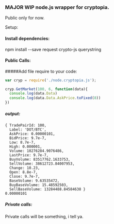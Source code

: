 ### MAJOR WIP node.js wrapper for cryptopia.
Public only for now.

Setup:

#### Install dependencies:
npm install --save request crypto-js querystring

#### Public Calls:
#####Add file require to your code:
```javascript
var cryp = require('./node.cryptopia.js');

cryp.GetMarket(100, 6, function(data){
  console.log(data.Data)
  console.log(data.Data.AskPrice.toFixed(8))  
})
```
##### output:
```
{ TradePairId: 100,
  Label: 'DOT/BTC',
  AskPrice: 0.00000101,
  BidPrice: 9.7e-7,
  Low: 8.7e-7,
  High: 0.000001,
  Volume: 10276284.9076486,
  LastPrice: 9.7e-7,
  BuyVolume: 83517762.1633753,
  SellVolume: 38612723.84007953,
  Change: 10.23,
  Open: 8.8e-7,
  Close: 9.7e-7,
  BaseVolume: 9.63535472,
  BuyBaseVolume: 15.48592503,
  SellBaseVolume: 13284488.84584638 }
0.00000101
```

##### Private calls:
Private calls will be something, i tell ya.
